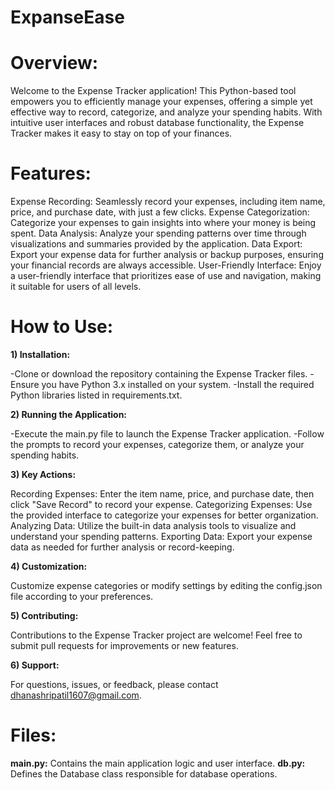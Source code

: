 # ExpanseEase 

# Overview:
Welcome to the Expense Tracker application! This Python-based tool empowers you to efficiently manage your expenses, offering a simple yet effective way to record, categorize, and analyze your spending habits. With intuitive user interfaces and robust database functionality, the Expense Tracker makes it easy to stay on top of your finances.

# Features:
Expense Recording: Seamlessly record your expenses, including item name, price, and purchase date, with just a few clicks.
Expense Categorization: Categorize your expenses to gain insights into where your money is being spent.
Data Analysis: Analyze your spending patterns over time through visualizations and summaries provided by the application.
Data Export: Export your expense data for further analysis or backup purposes, ensuring your financial records are always accessible.
User-Friendly Interface: Enjoy a user-friendly interface that prioritizes ease of use and navigation, making it suitable for users of all levels.

# How to Use:

**1) Installation:**

-Clone or download the repository containing the Expense Tracker files.
-Ensure you have Python 3.x installed on your system.
-Install the required Python libraries listed in requirements.txt.

**2) Running the Application:**

-Execute the main.py file to launch the Expense Tracker application.
-Follow the prompts to record your expenses, categorize them, or analyze your spending habits.

**3) Key Actions:**

Recording Expenses: Enter the item name, price, and purchase date, then click "Save Record" to record your expense.
Categorizing Expenses: Use the provided interface to categorize your expenses for better organization.
Analyzing Data: Utilize the built-in data analysis tools to visualize and understand your spending patterns.
Exporting Data: Export your expense data as needed for further analysis or record-keeping.

**4) Customization:**

Customize expense categories or modify settings by editing the config.json file according to your preferences.

**5) Contributing:**

Contributions to the Expense Tracker project are welcome! Feel free to submit pull requests for improvements or new features.

**6)  Support:**

For questions, issues, or feedback, please contact dhanashripatil1607@gmail.com.

# Files:

**main.py:** Contains the main application logic and user interface.
**db.py:** Defines the Database class responsible for database operations.
